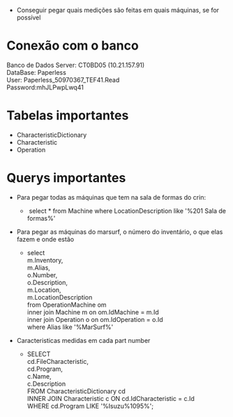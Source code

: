 
- Conseguir pegar quais medições são feitas em quais máquinas, se for possível

# Conexão com o banco

Banco de Dados Server: CT0BD05 (10.21.157.91)   
DataBase: Paperless   
User: Paperless_50970367_TEF41.Read   
Password:mhJLPwpLwq41

# Tabelas importantes

- CharacteristicDictionary
- Characteristic
- Operation


# Querys importantes

- Para pegar todas as máquinas que tem na sala de formas do crin: 
    -  select * from Machine where LocationDescription like '%201 Sala de formas%'

- Para pegar as máquinas do marsurf, o número do inventário, o que elas fazem e onde estão
    - select  
        m.Inventory,  
        m.Alias,  
        o.Number,  
        o.Description,  
        m.Location,  
        m.LocationDescription  
        from OperationMachine om  
        inner join Machine m on om.IdMachine = m.Id  
        inner join Operation o on om.IdOperation = o.Id  
        where Alias like '%MarSurf%'

- Caracteristicas medidas em cada part number
    - SELECT  
        cd.FileCharacteristic,  
        cd.Program,  
        c.Name,  
        c.Description  
        FROM CharacteristicDictionary cd  
        INNER JOIN Characteristic c ON cd.IdCharacteristic = c.Id  
        WHERE cd.Program LIKE '%Isuzu%1095%';




